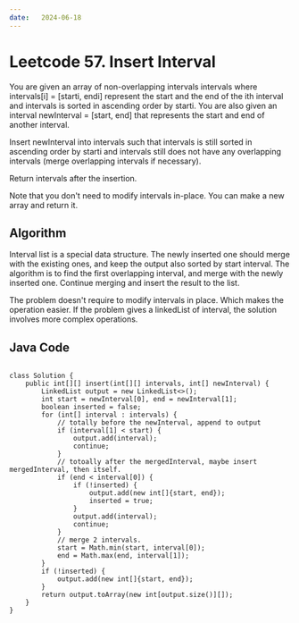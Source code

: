 ```yaml
---
date:   2024-06-18
---
```


# Leetcode 57. Insert Interval

You are given an array of non-overlapping intervals intervals where intervals[i] = [starti, endi] represent the start and the end of the ith interval and intervals is sorted in ascending order by starti. You are also given an interval newInterval = [start, end] that represents the start and end of another interval.

Insert newInterval into intervals such that intervals is still sorted in ascending order by starti and intervals still does not have any overlapping intervals (merge overlapping intervals if necessary).

Return intervals after the insertion.

Note that you don't need to modify intervals in-place. You can make a new array and return it.

## Algorithm
Interval list is a special data structure. The newly inserted one should merge with the existing ones, and keep the output also sorted by start interval. The algorithm is to find the first overlapping interval, and merge with the newly inserted one. Continue merging and insert the result to the list.

The problem doesn't require to modify intervals in place. Which makes the operation easier. If the problem gives a linkedList of interval, the solution involves more complex operations.

## Java Code
<pre>
<code>
class Solution {
    public int[][] insert(int[][] intervals, int[] newInterval) {
        LinkedList<int[]> output = new LinkedList<>();
        int start = newInterval[0], end = newInterval[1];
        boolean inserted = false;
        for (int[] interval : intervals) {
            // totally before the newInterval, append to output
            if (interval[1] < start) {
                output.add(interval);
                continue;
            }
            // totoally after the mergedInterval, maybe insert mergedInterval, then itself.
            if (end < interval[0]) {
                if (!inserted) {
                    output.add(new int[]{start, end});
                    inserted = true;
                }
                output.add(interval);
                continue;
            }
            // merge 2 intervals.
            start = Math.min(start, interval[0]);
            end = Math.max(end, interval[1]);
        }
        if (!inserted) {
            output.add(new int[]{start, end});
        }
        return output.toArray(new int[output.size()][]);
    }
}
</code>
</pre>